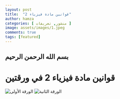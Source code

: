 ```yaml
---
layout: post
title:  "قوانين مادة فيزياء 2"
author: hamza
categories: [ منشور, تعريفات ]
image: assets/images/1.jpeg
comments: true
tags: [featured]
---
```


## بسم الله الرحمن الرحيم
# قوانين مادة فيزياء 2 في ورقتين

![الورقة الأولى](/assets/1.jpeg)
![الورقة الثانية](/assets/2.jpeg)